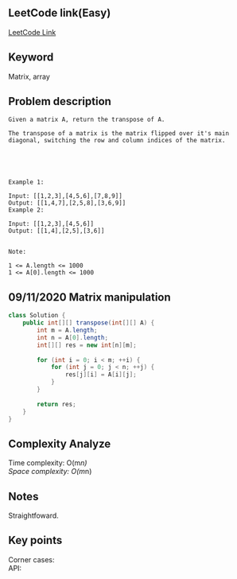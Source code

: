 ## LeetCode link(Easy)
[LeetCode Link](https://leetcode.com/problems/transpose-matrix/)
 
## Keyword
Matrix, array

## Problem description
```
Given a matrix A, return the transpose of A.

The transpose of a matrix is the matrix flipped over it's main diagonal, switching the row and column indices of the matrix.



 

Example 1:

Input: [[1,2,3],[4,5,6],[7,8,9]]
Output: [[1,4,7],[2,5,8],[3,6,9]]
Example 2:

Input: [[1,2,3],[4,5,6]]
Output: [[1,4],[2,5],[3,6]]
 

Note:

1 <= A.length <= 1000
1 <= A[0].length <= 1000
```
## 09/11/2020 Matrix manipulation
```java
class Solution {
    public int[][] transpose(int[][] A) {
        int m = A.length;
        int n = A[0].length;
        int[][] res = new int[n][m];
        
        for (int i = 0; i < m; ++i) {
            for (int j = 0; j < n; ++j) {
                res[j][i] = A[i][j];
            }
        }
        
        return res;
    }
}
```

## Complexity Analyze
Time complexity: O(m*n)  
Space complexity: O(m*n)

## Notes
Straightfoward.  

## Key points
Corner cases:   
API: